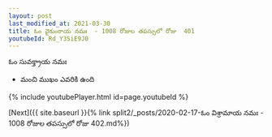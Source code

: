 ```yaml
---
layout: post
last_modified_at: 2021-03-30
title: ఓం వైకుంఠాయ నమః  - 1008 రోజుల తపస్సులో రోజు  401
youtubeId: Rd_Y3SiE9J0
---
```

 
 
 ఓం సువక్త్రాయ నమః  
 
 - మంచి ముఖం ఎవరికి ఉంది 
 
  
 
  
 
 
 
 
 
 


{% include youtubePlayer.html id=page.youtubeId %}
 
[Next]({{ site.baseurl }}{% link  split2/_posts/2020-02-17-ఓం విశ్రామాయ నమః  - 1008 రోజుల తపస్సులో రోజు  402.md%})
 

